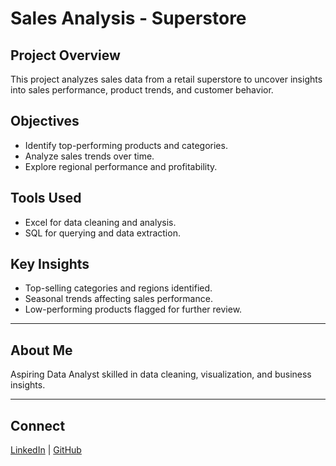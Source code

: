 # Sales Analysis - Superstore 

## Project Overview
This project analyzes sales data from a retail superstore to uncover insights into sales performance, product trends, and customer behavior.

## Objectives
- Identify top-performing products and categories.
- Analyze sales trends over time.
- Explore regional performance and profitability.

## Tools Used
- Excel for data cleaning and analysis.
- SQL for querying and data extraction.

## Key Insights
-  Top-selling categories and regions identified.
-  Seasonal trends affecting sales performance.
-  Low-performing products flagged for further review.

---

## About Me
Aspiring Data Analyst skilled in data cleaning, visualization, and business insights.

---

## Connect
[LinkedIn](https://www.linkedin.com/in/yousif-ahmed-ibrahim) | [GitHub](https://github.com/Yousif-Ahmed-Ibrahim)

